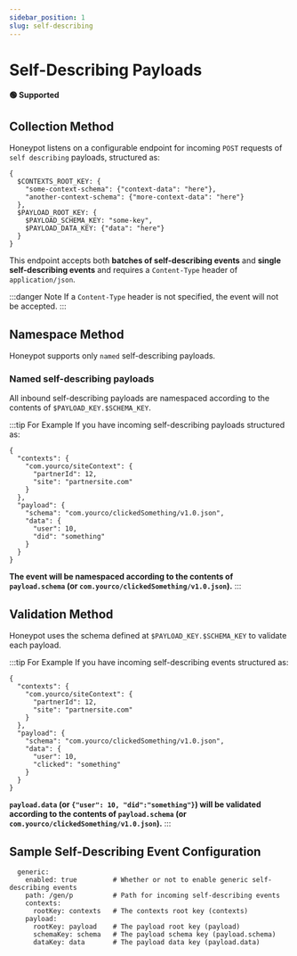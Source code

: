 ```yaml
---
sidebar_position: 1
slug: self-describing
---
```


# Self-Describing Payloads

**🟢 Supported**

## Collection Method
Honeypot listens on a configurable endpoint for incoming `POST` requests of `self describing` payloads, structured as:

```
{
  $CONTEXTS_ROOT_KEY: {
    "some-context-schema": {"context-data": "here"},
    "another-context-schema": {"more-context-data": "here"}
  },
  $PAYLOAD_ROOT_KEY: {
    $PAYLOAD_SCHEMA_KEY: "some-key",
    $PAYLOAD_DATA_KEY: {"data": "here"}
  }
}
```

This endpoint accepts both **batches of self-describing events** and **single self-describing events** and requires a `Content-Type` header of `application/json`.

:::danger Note
If a `Content-Type` header is not specified, the event will not be accepted.
:::


## Namespace Method

Honeypot supports only `named` self-describing payloads.

### Named self-describing payloads

All inbound self-describing payloads are namespaced according to the contents of `$PAYLOAD_KEY.$SCHEMA_KEY`.

:::tip For Example
If you have incoming self-describing payloads structured as:
```
{
  "contexts": {
    "com.yourco/siteContext": {
      "partnerId": 12,
      "site": "partnersite.com"
    }
  },
  "payload": {
    "schema": "com.yourco/clickedSomething/v1.0.json",
    "data": {
      "user": 10,
      "did": "something"
    }
  }
}
```

**The event will be namespaced according to the contents of `payload.schema` (or `com.yourco/clickedSomething/v1.0.json`).**
:::

## Validation Method

Honeypot uses the schema defined at `$PAYLOAD_KEY.$SCHEMA_KEY` to validate each payload.

:::tip For Example
If you have incoming self-describing events structured as:

```
{
  "contexts": {
    "com.yourco/siteContext": {
      "partnerId": 12,
      "site": "partnersite.com"
    }
  },
  "payload": {
    "schema": "com.yourco/clickedSomething/v1.0.json",
    "data": {
      "user": 10,
      "clicked": "something"
    }
  }
}
```

**`payload.data` (or `{"user": 10, "did":"something"}`) will be validated according to the contents of `payload.schema` (or `com.yourco/clickedSomething/v1.0.json`).**
:::


## Sample Self-Describing Event Configuration
```
  generic:
    enabled: true         # Whether or not to enable generic self-describing events
    path: /gen/p          # Path for incoming self-describing events
    contexts: 
      rootKey: contexts   # The contexts root key (contexts)
    payload:
      rootKey: payload    # The payload root key (payload)
      schemaKey: schema   # The payload schema key (payload.schema)
      dataKey: data       # The payload data key (payload.data)
```
